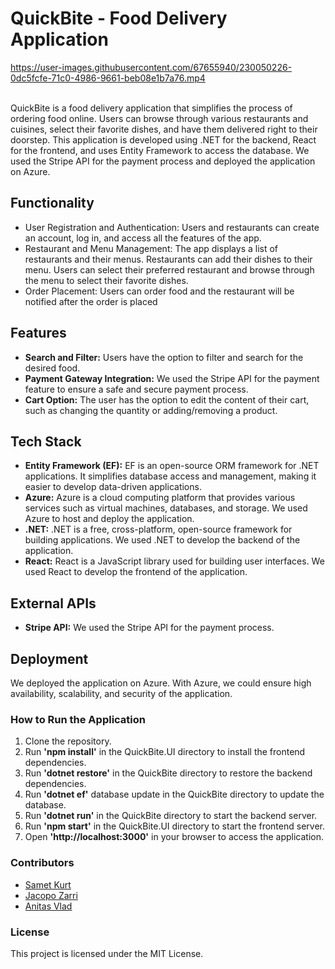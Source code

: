 # QuickBite - Food Delivery Application




https://user-images.githubusercontent.com/67655940/230050226-0dc5fcfe-71c0-4986-9661-beb08e1b7a76.mp4


<br>
QuickBite is a food delivery application that simplifies the process of ordering food online. Users can browse through various restaurants and cuisines, select their favorite dishes, and have them delivered right to their doorstep. This application is developed using .NET for the backend, React for the frontend, and uses Entity Framework to access the database. We used the Stripe API for the payment process and deployed the application on Azure.

## Functionality
- User Registration and Authentication: Users and restaurants can create an account, log in, and access all the features of the app.
- Restaurant and Menu Management: The app displays a list of restaurants and their menus. Restaurants can add their dishes to their menu. Users can select their preferred restaurant and browse through the menu to select their favorite dishes.
- Order Placement: Users can order food and the restaurant will be notified after the order is placed

## Features
- **Search and Filter:** Users have the option to filter and search for the desired food.
- **Payment Gateway Integration:** We used the Stripe API for the payment feature to ensure a safe and secure payment process.
- **Cart Option:** The user has the option to edit the content of their cart, such as changing the quantity or adding/removing a product.

## Tech Stack
- **Entity Framework (EF):** EF is an open-source ORM framework for .NET applications. It simplifies database access and management, making it easier to develop data-driven applications.
- **Azure:** Azure is a cloud computing platform that provides various services such as virtual machines, databases, and storage. We used Azure to host and deploy the application.
- **.NET:** .NET is a free, cross-platform, open-source framework for building applications. We used .NET to develop the backend of the application.
- **React:** React is a JavaScript library used for building user interfaces. We used React to develop the frontend of the application.

## External APIs
- **Stripe API:** We used the Stripe API for the payment process.

## Deployment

We deployed the application on Azure. With Azure, we could ensure high availability, scalability, and security of the application.

### How to Run the Application
1. Clone the repository.
2. Run **'npm install'** in the QuickBite.UI directory to install the frontend dependencies.
3. Run **'dotnet restore'** in the QuickBite directory to restore the backend dependencies.
4. Run **'dotnet ef'** database update in the QuickBite directory to update the database.
5. Run **'dotnet run'** in the QuickBite directory to start the backend server.
6. Run **'npm start'** in the QuickBite.UI directory to start the frontend server.
7. Open **'http://localhost:3000'** in your browser to access the application.

### Contributors

- [Samet Kurt](https://github.com/sammkrt)
- [Jacopo Zarri](https://github.com/jacopo-zarri)
- [Anitas Vlad](https://github.com/AnitasVlad)

### License
This project is licensed under the MIT License.




